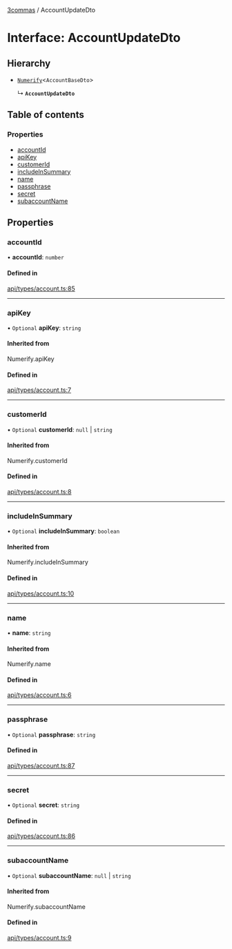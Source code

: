 [3commas](../README.md) / AccountUpdateDto

# Interface: AccountUpdateDto

## Hierarchy

- [`Numerify`](../README.md#numerify)\<`AccountBaseDto`\>

  ↳ **`AccountUpdateDto`**

## Table of contents

### Properties

- [accountId](AccountUpdateDto.md#accountid)
- [apiKey](AccountUpdateDto.md#apikey)
- [customerId](AccountUpdateDto.md#customerid)
- [includeInSummary](AccountUpdateDto.md#includeinsummary)
- [name](AccountUpdateDto.md#name)
- [passphrase](AccountUpdateDto.md#passphrase)
- [secret](AccountUpdateDto.md#secret)
- [subaccountName](AccountUpdateDto.md#subaccountname)

## Properties

### accountId

• **accountId**: `number`

#### Defined in

[api/types/account.ts:85](https://github.com/ozum/3commas/blob/d6773ef/src/api/types/account.ts#L85)

---

### apiKey

• `Optional` **apiKey**: `string`

#### Inherited from

Numerify.apiKey

#### Defined in

[api/types/account.ts:7](https://github.com/ozum/3commas/blob/d6773ef/src/api/types/account.ts#L7)

---

### customerId

• `Optional` **customerId**: `null` \| `string`

#### Inherited from

Numerify.customerId

#### Defined in

[api/types/account.ts:8](https://github.com/ozum/3commas/blob/d6773ef/src/api/types/account.ts#L8)

---

### includeInSummary

• `Optional` **includeInSummary**: `boolean`

#### Inherited from

Numerify.includeInSummary

#### Defined in

[api/types/account.ts:10](https://github.com/ozum/3commas/blob/d6773ef/src/api/types/account.ts#L10)

---

### name

• **name**: `string`

#### Inherited from

Numerify.name

#### Defined in

[api/types/account.ts:6](https://github.com/ozum/3commas/blob/d6773ef/src/api/types/account.ts#L6)

---

### passphrase

• `Optional` **passphrase**: `string`

#### Defined in

[api/types/account.ts:87](https://github.com/ozum/3commas/blob/d6773ef/src/api/types/account.ts#L87)

---

### secret

• `Optional` **secret**: `string`

#### Defined in

[api/types/account.ts:86](https://github.com/ozum/3commas/blob/d6773ef/src/api/types/account.ts#L86)

---

### subaccountName

• `Optional` **subaccountName**: `null` \| `string`

#### Inherited from

Numerify.subaccountName

#### Defined in

[api/types/account.ts:9](https://github.com/ozum/3commas/blob/d6773ef/src/api/types/account.ts#L9)
